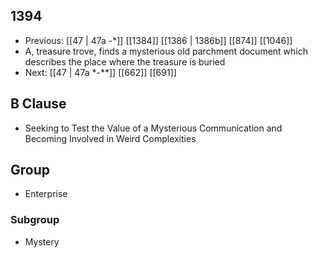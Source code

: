 ## 1394
- Previous: [[47 | 47a -*]] [[1384]] [[1386 | 1386b]] [[874]] [[1046]] 
- A, treasure trove, finds a mysterious old parchment document which describes the place where the treasure is buried
- Next: [[47 | 47a *-**]] [[662]] [[691]] 

## B Clause
- Seeking to Test the Value of a Mysterious Communication and Becoming Involved in Weird Complexities

## Group
- Enterprise

### Subgroup
- Mystery

